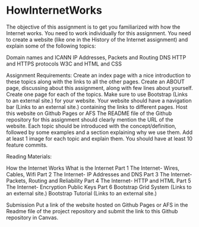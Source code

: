 # HowInternetWorks

The objective of this assignment is to get you familiarized with how the Internet works. You need to work individually for this assignment. You need to create a website (like one in the History of the Internet assignment) and explain some of the following topics:

 

Domain names and ICANN
IP Addresses, Packets and Routing
DNS
HTTP and HTTPS protocols
W3C and HTML and CSS
 

Assignment Requirements:
Create an index page with a nice introduction to these topics along with the links to all the other pages.
Create an ABOUT page, discussing about this assignment, along with few lines about yourself.
Create one page for each of the topics.
Make sure to use Bootstrap (Links to an external site.) for your website. Your website should have a navigation bar (Links to an external site.) containing the links to different pages.
Host this website on Github Pages or AFS
The README file of the Github repository for this assignment should clearly mention the URL of the website. 
Each topic should be introduced with the concept/definition, followed by some examples and a section explaining why we use them. 
Add at least 1 image for each topic and explain them.
You should have at least 10 feature commits.
 

Reading Materials:
 

How the Internet Works
What is the Internet Part 1
The Internet- Wires, Cables, Wifi Part 2 
The Internet- IP Addresses and DNS Part 3
The Internet- Packets, Routing and Reliability Part 4
The Internet- HTTP and HTML Part 5 
The Internet- Encryption Public Keys Part 6
Bootstrap Grid System (Links to an external site.)
Bootstrap Tutorial (Links to an external site.)
 

 

Submission
Put a link of the website hosted on Github Pages or AFS in the Readme file of the project repository and submit the link to this Github repository in Canvas.